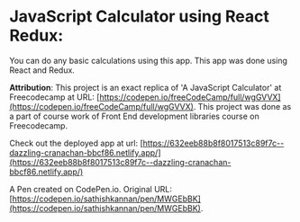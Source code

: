 # JavaScript Calculator using React Redux:
You can do any basic calculations using this app. This app was done using React and Redux. 


**Attribution**: This project is an exact replica of 'A JavaScript Calculator' at Freecodecamp at URL: [https://codepen.io/freeCodeCamp/full/wgGVVX](https://codepen.io/freeCodeCamp/full/wgGVVX). This project was done as a part of course work of Front End development libraries course on Freecodecamp.


Check out the deployed app at url: [https://632eeb88b8f8017513c89f7c--dazzling-cranachan-bbcf86.netlify.app/](https://632eeb88b8f8017513c89f7c--dazzling-cranachan-bbcf86.netlify.app/)

A Pen created on CodePen.io. Original URL: [https://codepen.io/sathishkannan/pen/MWGEbBK](https://codepen.io/sathishkannan/pen/MWGEbBK).

